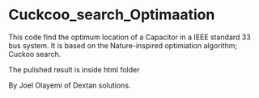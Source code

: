 # Cuckcoo_search_Optimaation
This code find the optimum location of a Capacitor in a IEEE standard 33 bus system. 
It is based on the Nature-inspired optimiation algorithm; Cuckoo search.

The pulished result is inside html folder

By Joel Olayemi of Dextan solutions. 
